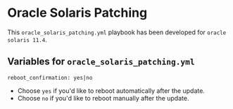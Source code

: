 # Oracle Solaris Patching

This `oracle_solaris_patching.yml` playbook has been developed for `oracle solaris 11.4`.


## Variables for `oracle_solaris_patching.yml`

    reboot_confirmation: yes|no

  - Choose `yes` if you'd like to reboot automatically after the update.
  - Choose `no` if you'd like to reboot manually after the update.